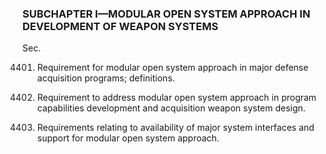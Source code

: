 ### SUBCHAPTER I—MODULAR OPEN SYSTEM APPROACH IN DEVELOPMENT OF WEAPON SYSTEMS ###

Sec.

4401. Requirement for modular open system approach in major defense acquisition programs; definitions.

4402. Requirement to address modular open system approach in program capabilities development and acquisition weapon system design.

4403. Requirements relating to availability of major system interfaces and support for modular open system approach.